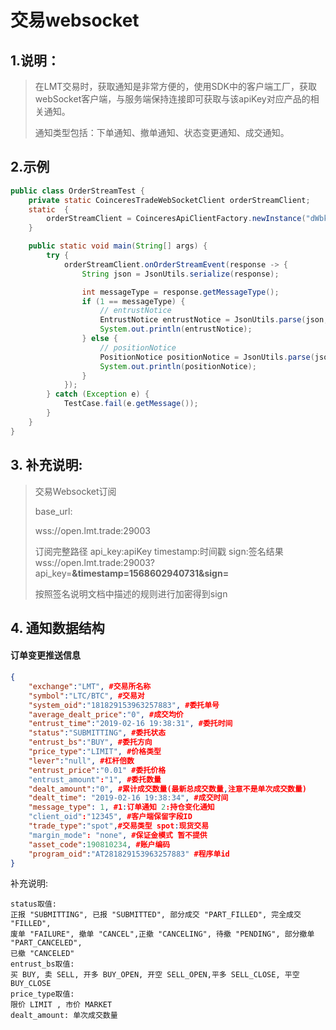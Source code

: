 # 交易websocket



## 1.说明：

> 在LMT交易时，获取通知是非常方便的，使用SDK中的客户端工厂，获取webSocket客户端，与服务端保持连接即可获取与该apiKey对应产品的相关通知。
>
> 通知类型包括：下单通知、撤单通知、状态变更通知、成交通知。



## 2.示例

```java
public class OrderStreamTest {
    private static CoinceresTradeWebSocketClient orderStreamClient;
    static  {
        orderStreamClient = CoinceresApiClientFactory.newInstance("dWbkgDeLIzLavnYs","dePW2XslyzFYnTuc41yRhqHIUWEVco4W").newTradeWebSocketClient();
    }

    public static void main(String[] args) {
        try {
            orderStreamClient.onOrderStreamEvent(response -> {
                String json = JsonUtils.serialize(response);

                int messageType = response.getMessageType();
                if (1 == messageType) {
                    // entrustNotice
                    EntrustNotice entrustNotice = JsonUtils.parse(json, EntrustNotice.class);
                    System.out.println(entrustNotice);
                } else {
                    // positionNotice
                    PositionNotice positionNotice = JsonUtils.parse(json, PositionNotice.class);
                    System.out.println(positionNotice);
                }
            });
        } catch (Exception e) {
            TestCase.fail(e.getMessage());
        }
    }
}
```

## 3. 补充说明:

   >交易Websocket订阅
   >
   >
   >
   >base_url:
   >
   > wss://open.lmt.trade:29003
   >
   >
   >
   >订阅完整路径
   >api_key:apiKey
   >timestamp:时间戳
   >sign:签名结果
   > wss://open.lmt.trade:29003?api_key=**********&timestamp=1568602940731&sign=**********
   >
   >按照签名说明文档中描述的规则进行加密得到sign



## 4. 通知数据结构

#### 订单变更推送信息

```json
{
    "exchange":"LMT", #交易所名称
    "symbol":"LTC/BTC", #交易对
    "system_oid":"181829153963257883", #委托单号
    "average_dealt_price":"0", #成交均价
    "entrust_time":"2019-02-16 19:38:31", #委托时间
    "status":"SUBMITTING", #委托状态
    "entrust_bs":"BUY", #委托方向
    "price_type":"LIMIT", #价格类型
    "lever":"null", #杠杆倍数
    "entrust_price":"0.01" #委托价格
    "entrust_amount":"1", #委托数量
    "dealt_amount":"0", #累计成交数量(最新总成交数量,注意不是单次成交数量)
    "dealt_time": "2019-02-16 19:38:34", #成交时间
    "message_type": 1, #1:订单通知 2:持仓变化通知
    "client_oid":"12345", #客户端保留字段ID
    "trade_type":"spot",#交易类型 spot:现货交易
    "margin_mode": "none", #保证金模式 暂不提供
    "asset_code":190810234, #账户编码
    "program_oid":"AT281829153963257883" #程序单id
}
```

补充说明:

```
status取值:
正报 "SUBMITTING", 已报 "SUBMITTED", 部分成交 "PART_FILLED", 完全成交 "FILLED",
废单 "FAILURE", 撤单 "CANCEL",正撤 "CANCELING", 待撤 "PENDING", 部分撤单 "PART_CANCELED",
已撤 "CANCELED"
entrust_bs取值:
买 BUY, 卖 SELL, 开多 BUY_OPEN, 开空 SELL_OPEN,平多 SELL_CLOSE, 平空 BUY_CLOSE
price_type取值:
限价 LIMIT , 市价 MARKET
dealt_amount: 单次成交数量
```
